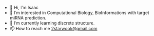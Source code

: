 - 👋 Hi, I’m Isaac
- 👀 I’m interested in Computational Biology, BioInformations with target miRNA prediction.
- 🌱 I’m currently learning discrete structure.
- 📫 How to reach me 2starwook@gmail.com
